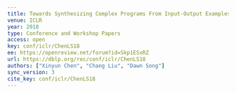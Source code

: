 ```yaml
---
title: Towards Synthesizing Complex Programs From Input-Output Examples.
venue: ICLR
year: 2018
type: Conference and Workshop Papers
access: open
key: conf/iclr/ChenLS18
ee: https://openreview.net/forum?id=Skp1ESxRZ
url: https://dblp.org/rec/conf/iclr/ChenLS18
authors: ["Xinyun Chen", "Chang Liu", "Dawn Song"]
sync_version: 3
cite_key: conf/iclr/ChenLS18
---
```

